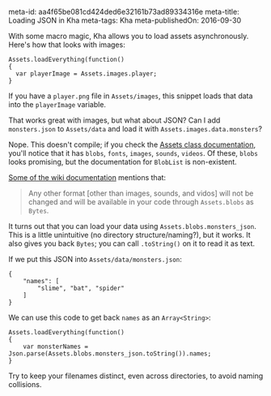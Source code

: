 meta-id: aa4f65be081cd424ded6e32161b73ad89334316e
meta-title: Loading JSON in Kha
meta-tags: Kha
meta-publishedOn: 2016-09-30

With some macro magic, Kha allows you to load assets asynchronously. Here's how that looks with images:

```
Assets.loadEverything(function()
{
  var playerImage = Assets.images.player;
}
```

If you have a `player.png` file in `Assets/images`, this snippet loads that data into the `playerImage` variable.

That works great with images, but what about JSON? Can I add `monsters.json` to `Assets/data` and load it with `Assets.images.data.monsters`?

Nope. This doesn't compile; if you check the [Assets class documentation](http://api.kha.technology/kha/Assets.html), you'll notice that it has `blobs`, `fonts`, `images`, `sounds`, `videos`. Of these, `blobs` looks promising, but the documentation for `BlobList` is non-existent.

[Some of the wiki documentation](https://github.com/KTXSoftware/Kha/wiki/Managing-Your-Assets) mentions that:

> Any other format [other than images, sounds, and vidos] will not be changed and will be available in your code through `Assets.blobs` as `Bytes`.

It turns out that you can load your data using `Assets.blobs.monsters_json`. This is a little unintuitive (no directory structure/naming?), but it works. It also gives you back `Bytes`; you can call `.toString()` on it to read it as text.

If we put this JSON into `Assets/data/monsters.json`:

```
{
    "names": [
        "slime", "bat", "spider"
    ]
}
```

We can use this code to get back `names` as an `Array<String>`:

```
Assets.loadEverything(function()
{
    var monsterNames = Json.parse(Assets.blobs.monsters_json.toString()).names;
}
```

Try to keep your filenames distinct, even across directories, to avoid naming collisions.
